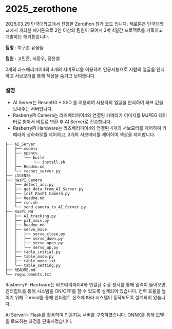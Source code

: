 # 2025_zerothone

2025.03.29 단국대학교에서 진행한 Zerothon 참가 코드 입니다.
제로톤은 단국대학교에서 개최한 해커톤으로 2인 이상의 팀원이 모여서 3박 4일간 프로젝트를 기획하고 개발하는 해커톤입니다.

__팀명__ : 지구촌 유물들

__팀원__ : 고민준, 서동우, 정윤철


2개의 라즈베리파이4와 4개의 서버모터를 이용하여 인공지능으로 사람의 얼굴을 인식하고 서보모터를 통해 책상을 숨기고 보여줍니다.

### 설명
- AI Server는 Resnet10 + SSD 를 이용하여 사용자의 얼굴을 인식하여 좌표 값을 보내주는 서버입니다. 
- RasberryPi Camera는 라즈베리파이4와 연결된 카메라가 이미지를 MJPEG 데이터로 받아서 비트로 변환 후 AI Server로 전송합니다.
- RasberryPi Hardware는 라즈베리파이4와 연결된 4개의 서보모터를 제어하여 카메라의 상하좌우를 제어하고, 2개의 서보머터를 제어하여 책상을 제어합니다.

```
├── AI_Server
│   ├── models
│   ├── opencv
│   │   └── build
│   │       └── install.sh
│   ├── Readme.md
│   └── resnet_server.py
├── LICENSE
├── RasPI_Camera
│   ├── detect_adc.py
│   ├── get_data_from_AI_Server.py
│   ├── init_RasPI_Camera.py
│   ├── Readme.md
│   ├── run.sh
│   └── send_camera_to_AI_Server.py
├── RasPI_HW
│   ├── AI_tracking.py
│   ├── pi1_main.py
│   ├── Readme.md
│   ├── servo_move
│   │   ├── servo_close.py
│   │   ├── servo_down.py
│   │   ├── servo_open.py
│   │   └── servo_up.py
│   ├── table_initial.py
│   ├── table_mode.py
│   ├── table_mode.txt
│   └── table_setting.py
├── README.md
└── requirements.txt
```

RasberryPi Hardware는 라즈베리파이4와 연결된 수광 센서를 통해 입력이 들어오면, 인터럽트를 통해 시스템을 ON/OFF를 할 수 있도록 설계되어 있습니다.
전력 효율을 높이기 위해 Thread를 통해 인터럽트 신호에 따라 시스템이 동작되도록 설계되어 있습니다.

AI Server는 Flask를 활용하여 인공지능 서버를 구축하였습니다. ONNX를 통해 모델을 로드하는 과정을 단축시켰습니다.
